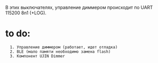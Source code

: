 В этих выключателях, управление диммером происходит по UART 115200 8n1 (+LOG).

# to do: 

      1. Управление диммером (работает, идет отладка)
      2. BLE (мало памяти необходимо замена flash)
      3. Компонент UJIN Dimmer
